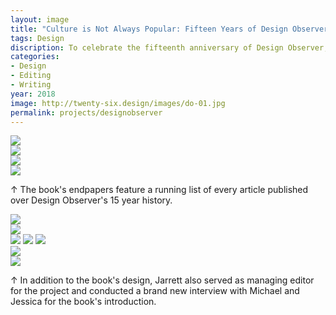 ```yaml
---
layout: image
title: "Culture is Not Always Popular: Fifteen Years of Design Observer"
tags: Design
discription: To celebrate the fifteenth anniversary of Design Observer, I worked with Michael Bierut, Jessica Helfand, and MIT Press to design and edit a book collecting some of the site's best essays. In addition to designing and co-editing the book, I conducted an interview with Michael and Jessica that serves as the book's introduction.
categories:
- Design
- Editing
- Writing
year: 2018
image: http://twenty-six.design/images/do-01.jpg
permalink: projects/designobserver
---
```


<img src="http://twenty-six.design/images/do-hero.jpg">

<div class="images-left"><img src="http://twenty-six.design/images/do-01.jpg"></div>
<div class="images-right"><img src="http://twenty-six.design/images/do-02.jpg"></div>

<img src="http://twenty-six.design/images/do-04.jpg">
<div class="images-right"><p>&uarr; The book's endpapers feature a running list of every article published over Design Observer's 15 year history.</p></div>
<section class="clear"></section>

<div class="images-left"><img src="http://twenty-six.design/images/do-05.jpg"></div>
<div class="images-right"><img src="http://twenty-six.design/images/do-10.jpg"></div>

<img src="http://twenty-six.design/images/do-03.jpg">
<img src="http://twenty-six.design/images/do-07.jpg">
<img src="http://twenty-six.design/images/do-08.jpg">

<div class="images-left"><img src="http://twenty-six.design/images/do-06.jpg"></div>
<div class="images-right"><img src="http://twenty-six.design/images/do-09.jpg">
<p>&uarr; In addition to the book's design, Jarrett also served as managing editor for the project and conducted a brand new interview with Michael and Jessica for the book's introduction.</p></div>


